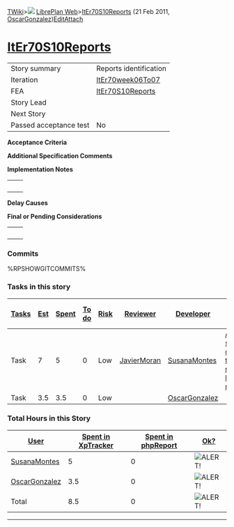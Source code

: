 [TWiki](/twiki/Main/WebHome)&gt;![](/twiki/TWiki/TWikiDocGraphics/web-bg-small.gif) [LibrePlan Web](/twiki/LibrePlan/WebHome)&gt;[ItEr70S10Reports](http://wiki.libreplan-enterprise.com/twiki/LibrePlan/ItEr70S10Reports "Topic revision: 4 (21 Feb 2011 - 11:13:03)") (21 Feb 2011, [OscarGonzalez](/twiki/Main/OscarGonzalez))[Edit](http://wiki.libreplan-enterprise.com/twiki/bin/edit/LibrePlan/ItEr70S10Reports?t=1520337906 "Edit this topic text")[Attach](/twiki/bin/attach/LibrePlan/ItEr70S10Reports "Attach an image or document to this topic")

 [ItEr70S10Reports](/twiki/LibrePlan/ItEr70S10Reports)
==================================================================================================



|                        |                                                                |
|------------------------|----------------------------------------------------------------|
| Story summary          | Reports identification                                         |
| Iteration              | [ItEr70week06To07](/twiki/LibrePlan/ItEr70week06To07) |
| FEA                    | [ItEr70S10Reports](/twiki/LibrePlan/ItEr70S10Reports) |
| Story Lead             |                                                                |
| Next Story             |                                                                |
| Passed acceptance test | No                                                             |

**Acceptance Criteria**

**Additional Specification Comments**

**Implementation Notes**

|     |     |
|-----|-----|
|     |     |

**Delay Causes**

**Final or Pending Considerations**

|     |     |
|-----|-----|
|     |     |

###  Commits

%RPSHOWGITCOMMITS%

###  Tasks in this story



| [Tasks](http://wiki.libreplan-enterprise.com/twiki/LibrePlan/ItEr70S10Reports?sortcol=0;table=2;up=0#sorted_table "Sort by this column") | [Est](http://wiki.libreplan-enterprise.com/twiki/LibrePlan/ItEr70S10Reports?sortcol=1;table=2;up=0#sorted_table "Sort by this column") | [Spent](http://wiki.libreplan-enterprise.com/twiki/LibrePlan/ItEr70S10Reports?sortcol=2;table=2;up=0#sorted_table "Sort by this column") | [To do](http://wiki.libreplan-enterprise.com/twiki/LibrePlan/ItEr70S10Reports?sortcol=3;table=2;up=0#sorted_table "Sort by this column") | [Risk](http://wiki.libreplan-enterprise.com/twiki/LibrePlan/ItEr70S10Reports?sortcol=4;table=2;up=0#sorted_table "Sort by this column") | [Reviewer](http://wiki.libreplan-enterprise.com/twiki/LibrePlan/ItEr70S10Reports?sortcol=5;table=2;up=0#sorted_table "Sort by this column") | [Developer](http://wiki.libreplan-enterprise.com/twiki/LibrePlan/ItEr70S10Reports?sortcol=6;table=2;up=0#sorted_table "Sort by this column") | [Task Name](http://wiki.libreplan-enterprise.com/twiki/LibrePlan/ItEr70S10Reports?sortcol=7;table=2;up=0#sorted_table "Sort by this column") | [Start Date](http://wiki.libreplan-enterprise.com/twiki/LibrePlan/ItEr70S10Reports?sortcol=8;table=2;up=0#sorted_table "Sort by this column") | [Est End Date](http://wiki.libreplan-enterprise.com/twiki/LibrePlan/ItEr70S10Reports?sortcol=9;table=2;up=0#sorted_table "Sort by this column") | [End Date](http://wiki.libreplan-enterprise.com/twiki/LibrePlan/ItEr70S10Reports?sortcol=10;table=2;up=0#sorted_table "Sort by this column") |
|---------------------------------------------------------------------------------------------------------------------------------------------------|-------------------------------------------------------------------------------------------------------------------------------------------------|---------------------------------------------------------------------------------------------------------------------------------------------------|---------------------------------------------------------------------------------------------------------------------------------------------------|--------------------------------------------------------------------------------------------------------------------------------------------------|------------------------------------------------------------------------------------------------------------------------------------------------------|-------------------------------------------------------------------------------------------------------------------------------------------------------|-------------------------------------------------------------------------------------------------------------------------------------------------------|--------------------------------------------------------------------------------------------------------------------------------------------------------|----------------------------------------------------------------------------------------------------------------------------------------------------------|-------------------------------------------------------------------------------------------------------------------------------------------------------|
| Task                                                                                                                                              | 7                                                                                                                                               | 5                                                                                                                                                 | 0                                                                                                                                                 | Low                                                                                                                                              | [JavierMoran](/twiki/Main/JavierMoran)                                                                                                      | [SusanaMontes](/twiki/Main/SusanaMontes)                                                                                                     | [Add some columns to work report lines report](/twiki/LibrePlan/AnA08S10Reports#TasK1)                                                       |                                                                                                                                                        |                                                                                                                                                          |                                                                                                                                                       |
| Task                                                                                                                                              | 3.5                                                                                                                                             | 3.5                                                                                                                                               | 0                                                                                                                                                 | Low                                                                                                                                              |                                                                                                                                                      | [OscarGonzalez](/twiki/Main/OscarGonzalez)                                                                                                   |                                                                                                                                                       | 0                                                                                                                                                      | 0                                                                                                                                                        | 0                                                                                                                                                     |

###  Total Hours in this Story

| [User](http://wiki.libreplan-enterprise.com/twiki/LibrePlan/ItEr70S10Reports?sortcol=0;table=3;up=0#sorted_table "Sort by this column") | [Spent in XpTracker](http://wiki.libreplan-enterprise.com/twiki/LibrePlan/ItEr70S10Reports?sortcol=1;table=3;up=0#sorted_table "Sort by this column") | [Spent in phpReport](http://wiki.libreplan-enterprise.com/twiki/LibrePlan/ItEr70S10Reports?sortcol=2;table=3;up=0#sorted_table "Sort by this column") | [Ok?](http://wiki.libreplan-enterprise.com/twiki/LibrePlan/ItEr70S10Reports?sortcol=3;table=3;up=0#sorted_table "Sort by this column") |
|--------------------------------------------------------------------------------------------------------------------------------------------------|----------------------------------------------------------------------------------------------------------------------------------------------------------------|----------------------------------------------------------------------------------------------------------------------------------------------------------------|-------------------------------------------------------------------------------------------------------------------------------------------------|
| [SusanaMontes](/twiki/Main/SusanaMontes)                                                                                                | 5                                                                                                                                                              | 0                                                                                                                                                              | ![ALERT!](/twiki/TWiki/TWikiDocGraphics/warning.gif "ALERT!")                                                                               |
| [OscarGonzalez](/twiki/Main/OscarGonzalez)                                                                                              | 3.5                                                                                                                                                            | 0                                                                                                                                                              | ![ALERT!](/twiki/TWiki/TWikiDocGraphics/warning.gif "ALERT!")                                                                               |
| Total                                                                                                                                            | 8.5                                                                                                                                                            | 0                                                                                                                                                              | ![ALERT!](/twiki/TWiki/TWikiDocGraphics/warning.gif "ALERT!")                                                                               |

------------------------------------------------------------------------

